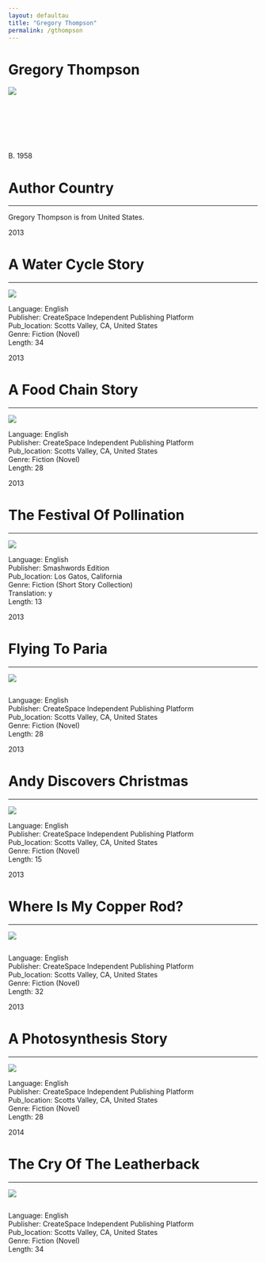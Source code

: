 ```yaml
---
layout: defaultau
title: "Gregory Thompson"
permalink: /gthompson
---
```


<div class="content">
    <h1>Gregory Thompson</h1>
    <div class="quote">
        <div><img src="https://comment.org/wp-content/uploads/2021/12/Gregory-Thompson.jpg" class="logo"></div>
    </div>
    <div class="timeline">
        <div style="padding-bottom:100px;"></div>
        <div class="block">
            <div class="date right"><p class="right"> B. 1958 </p></div>
            <div class="dot"></div>
            <div class="left first">
                <h1>Author Country</h1><hr>
            <p>Gregory Thompson is from United States.</p>
            </div>
        </div>
        <div class="block">
            <div class="date left"><p class="left">2013</p></div>
            <div class="dot"></div>
            <div class="right">
                <h1>A Water Cycle Story</h1><hr>
                <p><img src="https://images-na.ssl-images-amazon.com/images/I/61BeacB+chL._SY498_BO1,204,203,200_.jpg"></p>
 			<p> Language: English <br/>
                Publisher: CreateSpace Independent Publishing Platform <br/>
                Pub_location: Scotts Valley, CA, United States <br/>
                Genre: Fiction (Novel) <br/>
                Length: 34 <br/>                </p>
            </div>
        </div>
        <div class="block">
            <div class="date right"><p class="right">2013</p></div>
            <div class="dot"></div>
            <div class="left">
                <h1>A Food Chain Story</h1><hr>
                <p><img src="https://images-na.ssl-images-amazon.com/images/I/618zM1P8SYL._SY498_BO1,204,203,200_.jpg"></p>
                <p> Language: English <br/>
                Publisher: CreateSpace Independent Publishing Platform <br/>
                Pub_location: Scotts Valley, CA, United States <br/>
                Genre: Fiction (Novel) <br/>
                Length: 28 <br/>                </p>
               </div>
       		   </div>
  <div class="block">
            <div class="date left"><p class="left">2013</p></div>
            <div class="dot"></div>
            <div class="right">
                <h1>The Festival Of Pollination</h1><hr>
                <p><img src="https://images-na.ssl-images-amazon.com/images/I/61FDr7pzdgL._SX218_BO1,204,203,200_QL40_FMwebp_.jpg"></p>
                 <p> Language: English <br/>
                Publisher: Smashwords Edition <br/>
                Pub_location: Los Gatos, California <br/>
                Genre: Fiction (Short Story Collection) <br/>
                 Translation: y <br/>
                Length: 13 <br/>                </p>
               </div>
       		   </div>
   <div class="block">
            <div class="date right"><p class="right">2013</p></div>
            <div class="dot"></div>
            <div class="left">
                <h1>Flying To Paria</h1><hr>
                <p><img src="https://images-na.ssl-images-amazon.com/images/I/51YT0WzkJAL._SY498_BO1,204,203,200_.jpg"></p>
               <p><img src=""></p>
                <p> Language: English <br/>
                Publisher: CreateSpace Independent Publishing Platform <br/>
                Pub_location: Scotts Valley, CA, United States <br/>
                Genre: Fiction (Novel) <br/>
                Length: 28 <br/>                </p>
               </div>
       		   </div>
<div class="block">
            <div class="date left"><p class="left">2013</p></div>
            <div class="dot"></div>
            <div class="right">
                <h1>Andy Discovers Christmas</h1><hr>
                <p><img src="https://images-na.ssl-images-amazon.com/images/I/515qVoNNETL._SY498_BO1,204,203,200_.jpg"></p>
                <p> Language: English <br/>
                Publisher: CreateSpace Independent Publishing Platform <br/>
                Pub_location: Scotts Valley, CA, United States <br/>
                Genre: Fiction (Novel) <br/>
                Length: 15 <br/>                </p>
               </div>
       		   </div>
    <div class="block">
            <div class="date right"><p class="right">2013</p></div>
            <div class="dot"></div>
            <div class="left">
                <h1>Where Is My Copper Rod?</h1><hr>
                <p><img src="https://images-eu.ssl-images-amazon.com/images/I/51GDzdelrsL._SX218_BO1,204,203,200_QL40_ML2_.jpg"></p>
               <p><img src=""></p>
               <p> Language: English <br/>
                Publisher: CreateSpace Independent Publishing Platform <br/>
                Pub_location: Scotts Valley, CA, United States <br/>
                Genre: Fiction (Novel) <br/>
                Length: 32 <br/>                </p>
               </div>
       		   </div>
     <div class="block">
            <div class="date left"><p class="left">2013</p></div>
            <div class="dot"></div>
            <div class="right">
                <h1>A Photosynthesis Story</h1><hr>
                <p><img src="https://images-na.ssl-images-amazon.com/images/I/51fGnFidIFL._SX218_BO1,204,203,200_QL40_FMwebp_.jpg"></p>
               <p> Language: English <br/>
                Publisher: CreateSpace Independent Publishing Platform <br/>
                Pub_location: Scotts Valley, CA, United States <br/>
                Genre: Fiction (Novel) <br/>
                Length: 28 <br/>                </p>
               </div>
       		   </div>
 <div class="block">
            <div class="date right"><p class="right">2014</p></div>
            <div class="dot"></div>
            <div class="left">
                <h1>The Cry Of The Leatherback</h1><hr>
                <p><img src="https://images-na.ssl-images-amazon.com/images/I/61z1d081WjL._SX218_BO1,204,203,200_QL40_FMwebp_.jpg"></p>
               <p><img src=""></p>
              <p> Language: English <br/>
                Publisher: CreateSpace Independent Publishing Platform <br/>
                Pub_location: Scotts Valley, CA, United States <br/>
                Genre: Fiction (Novel) <br/>
                Length: 34 <br/>                </p>
               </div>
       		   </div>
